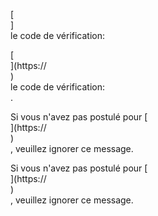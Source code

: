 [<br host>]<br action>le code de vérification:<br code>

[<br host>](https://<br host>)<br action>le code de vérification:<br code>.

Si vous n'avez pas postulé pour [<br host>](https://<br host>)<br action>, veuillez ignorer ce message.

Si vous n'avez pas postulé pour [<br host>](https://<br host>)<br action>, veuillez ignorer ce message.

